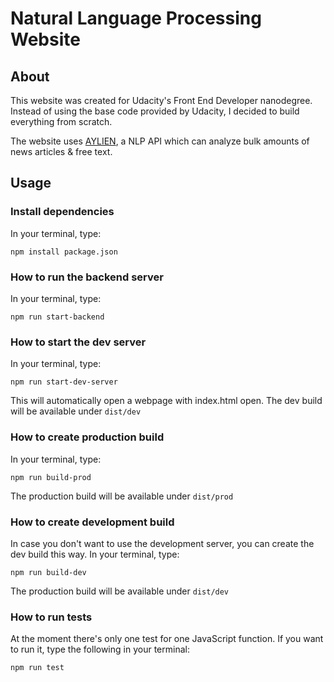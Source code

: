 # Natural Language Processing Website

## About
This website was created for Udacity's Front End Developer nanodegree. 
Instead of using the base code provided by Udacity, I decided to build
everything from scratch.  
  
The website uses [AYLIEN](https://aylien.com/), a NLP API which can analyze 
bulk amounts of news articles \& free text.

## Usage
### Install dependencies
In your terminal, type:
```terminal
npm install package.json
```

### How to run the backend server
In your terminal, type:
```terminal
npm run start-backend
```

### How to start the dev server
In your terminal, type:
```terminal
npm run start-dev-server
```
This will automatically open a webpage with index.html open. The dev build 
will be available under `dist/dev`

### How to create production build
In your terminal, type:
```terminal
npm run build-prod
```
The production build will be available under `dist/prod`

### How to create development build
In case you don't want to use the development server, you can create the 
dev build this way.
In your terminal, type:
```terminal
npm run build-dev
```
The production build will be available under `dist/dev`

### How to run tests
At the moment there's only one test for one JavaScript function. If you want
to run it, type the following in your terminal:
```terminal
npm run test
```
